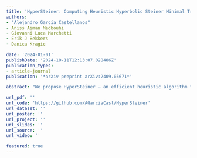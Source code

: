 ```yaml
---
title: 'HyperSteiner: Computing Heuristic Hyperbolic Steiner Minimal Trees'
authors:
- "Alejandro Garcı́a Castellanos"
- Aniss Aiman Medbouhi
- Giovanni Luca Marchetti
- Erik J Bekkers
- Danica Kragic

date: '2024-01-01'
publishDate: '2024-10-11T12:13:07.028486Z'
publication_types:
- article-journal
publication: '*arXiv preprint arXiv:2409.05671*'

abstract: "We propose HyperSteiner — an efficient heuristic algorithm for computing Steiner minimal trees in the hyperbolic space. Hypersteiner extends the Euclidean Smith-Lee-Liebman algorithm, which is grounded in a divide-and-conquer approach involving the Delaunay triangulation. The central idea is rephrasing Steiner tree problems with three terminals as a system of equations in the Klein-Beltrami model. Motivated by the fact that hyperbolic geometry is well-suited for representing hierarchies, we explore applications to hierarchy discovery in data. Results show that HyperSteiner infers more realistic hierarchies than the Minimum Spanning Tree and is more scalable to large datasets than Neighbor Joining. "

url_pdf: ''
url_code: 'https://github.com/AGarciaCast/HyperSteiner'
url_dataset: ''
url_poster: ''
url_project: ''
url_slides: ''
url_source: ''
url_video: ''

featured: true
---
```

